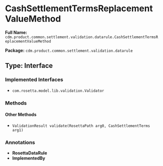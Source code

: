 # CashSettlementTermsReplacementValueMethod

**Full Name:** `cdm.product.common.settlement.validation.datarule.CashSettlementTermsReplacementValueMethod`

**Package:** `cdm.product.common.settlement.validation.datarule`

## Type: Interface

### Implemented Interfaces

- `com.rosetta.model.lib.validation.Validator`

### Methods

#### Other Methods

- `ValidationResult validate(RosettaPath arg0, CashSettlementTerms arg1)`

### Annotations

- **RosettaDataRule**
- **ImplementedBy**

